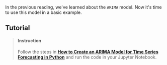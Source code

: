 

In the previous reading, we've learned about the `ARIMA` model. Now it's time to use this model in a basic example.

## Tutorial

> #### Instruction
> Follow the steps in [**How to Create an ARIMA Model for Time Series Forecasting in Python**](https://machinelearningmastery.com/arima-for-time-series-forecasting-with-python/) and run the code in your Jupyter Notebook.



